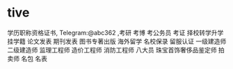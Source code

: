# tive
学历职称资格证书, Telegram:@abc362 ,考研 考博 考公务员 考证 择校转学升学挂学籍 论文发表 期刊发表 图书专著出版 海外留学 名校保录 留服认证 一级建造师 二级建造师 监理工程师 造价工程师 消防工程师 八大员 珠宝首饰奢侈品鉴定师 拍卖师 名包 名表
